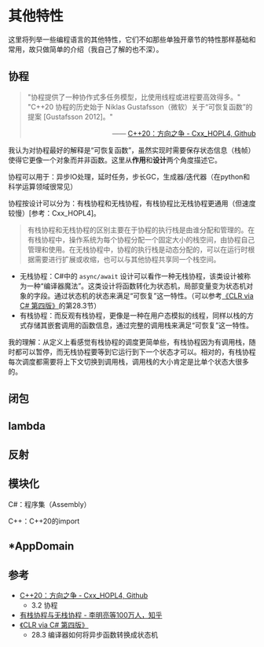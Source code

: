 # 其他特性

这里将列举一些编程语言的其他特性，它们不如那些单独开章节的特性那样基础和常用，故只做简单的介绍（我自己了解的也不深）。

## 协程

> "协程提供了一种协作式多任务模型，比使用线程或进程要高效得多。" 
<br> "C++20 协程的历史始于 Niklas Gustafsson（微软）关于“可恢复函数”的提案 [Gustafsson 2012]。" <br> <div style="text-align: right;"> —— [C++20：方向之争 - Cxx_HOPL4, Github](https://github.com/Cpp-Club/Cxx_HOPL4_zh/blob/main/09.md) </div>

我认为对协程最好的解释是“可恢复函数”，虽然实现时需要保存状态信息（栈帧）使得它更像一个对象而并非函数。这里从**作用**和**设计**两个角度描述它。

协程可以用于：异步IO处理，延时任务，步长GC，生成器/迭代器（在python和科学运算领域很常见）

协程按设计可以分为：有栈协程和无栈协程，有栈协程比无栈协程更通用（但速度较慢）[参考：Cxx_HOPL4]。
> 有栈协程和无栈协程的区别主要在于协程的执行栈是由谁分配和管理的。在有栈协程中，操作系统为每个协程分配一个固定大小的栈空间，由协程自己管理和使用。在无栈协程中，协程的执行栈是动态分配的，可以在运行时根据需要进行扩展或收缩，也可以与其他协程共享同一个栈空间。

- 无栈协程：C#中的 `async/await` 设计可以看作一种无栈协程，该类设计被称为一种“编译器魔法”。这类设计将函数转化为状态机，局部变量变为状态机对象的字段。通过状态机的状态来满足“可恢复”这一特性。（可以参考[《CLR via C# 第四版》](https://book.douban.com/subject/26285940)的第28.3节）
- 有栈协程：而反观有栈协程，更像是一种在用户态模拟的线程，同样以栈的方式存储其嵌套调用的函数信息，通过完整的调用栈来满足“可恢复”这一特性。

我的理解：从定义上看感觉有栈协程的调度更简单些，有栈协程因为有调用栈，随时都可以暂停，而无栈协程要等到它运行到下一个状态才可以。相对的，有栈协程每次调度都需要将上下文切换到调用栈，调用栈的大小肯定是比单个状态大很多的。

## 闭包

## lambda

## 反射

## 模块化
C#：程序集（Assembly）

C++：C++20的import

## *AppDomain

## 参考
- [C++20：方向之争 - Cxx_HOPL4, Github](https://github.com/Cpp-Club/Cxx_HOPL4_zh/blob/main/09.md)
    - 3.2 协程
- [有栈协程与无栈协程 - 李明亮等100万人，知乎](https://zhuanlan.zhihu.com/p/330606651)
- [《CLR via C# 第四版》](https://book.douban.com/subject/26285940)
    - 28.3 编译器如何将异步函数转换成状态机